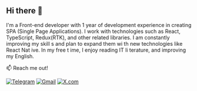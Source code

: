 ## Hi there 👋
I'm a Front-end developer with 1 year of development experience in creating SPA (Single Page Applications).
I work with technologies such as React, TypeScript, Redux(RTK), and other related libraries.
I am  constantly improving my skill s and plan to expand them wi th new technologies like React Nat ive. In my free t ime, I enjoy reading IT li terature, and improving my English.

:mailbox: Reach me out!


[![Telegram](https://img.shields.io/badge/Telegram-26A5E4?style=flat&logo=telegram&logoColor=white)](https://t.me/Rubtsov7)
[![Gmail](https://img.shields.io/badge/Artem%20Rubtsov-D14836?style=flat&logo=gmail&logoColor=white)](mailto:ua.rubtsov.a@gmail.com)
[![X.com](https://img.shields.io/badge/@rubtsov_dev-1DA1F2?style=flat&logo=x&logoColor=white)](https://x.com/@rubtsov_dev)





<!--
**ArtemRubtsov/ArtemRubtsov** is a ✨ _special_ ✨ repository because its `README.md` (this file) appears on your GitHub profile.

Here are some ideas to get you started:

- 🔭 I’m currently working on ...
- 🌱 I’m currently learning ...
- 👯 I’m looking to collaborate on ...
- 🤔 I’m looking for help with ...
- 💬 Ask me about ...
- 📫 How to reach me: ...
- 😄 Pronouns: ...
- ⚡ Fun fact: ...
-->
